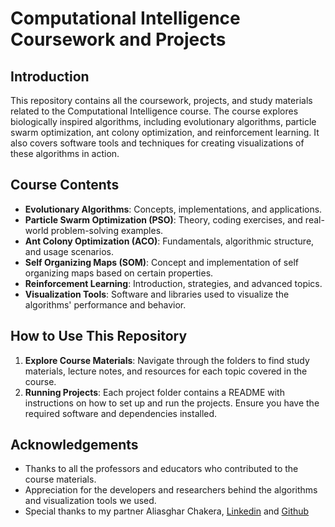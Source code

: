 # Computational Intelligence Coursework and Projects

## Introduction
This repository contains all the coursework, projects, and study materials related to the Computational Intelligence course. The course explores biologically inspired algorithms, including evolutionary algorithms, particle swarm optimization, ant colony optimization, and reinforcement learning. It also covers software tools and techniques for creating visualizations of these algorithms in action.

## Course Contents
- **Evolutionary Algorithms**: Concepts, implementations, and applications.
- **Particle Swarm Optimization (PSO)**: Theory, coding exercises, and real-world problem-solving examples.
- **Ant Colony Optimization (ACO)**: Fundamentals, algorithmic structure, and usage scenarios.
- **Self Organizing Maps (SOM)**: Concept and implementation of self organizing maps based on certain properties.
- **Reinforcement Learning**: Introduction, strategies, and advanced topics.
- **Visualization Tools**: Software and libraries used to visualize the algorithms' performance and behavior.

## How to Use This Repository
1. **Explore Course Materials**: Navigate through the folders to find study materials, lecture notes, and resources for each topic covered in the course.
2. **Running Projects**: Each project folder contains a README with instructions on how to set up and run the projects. Ensure you have the required software and dependencies installed.

## Acknowledgements
- Thanks to all the professors and educators who contributed to the course materials.
- Appreciation for the developers and researchers behind the algorithms and visualization tools we used.
- Special thanks to my partner Aliasghar Chakera, [Linkedin](https://www.linkedin.com/in/aliasgharchakera/) and [Github](https://github.com/aliasgharchakera)

